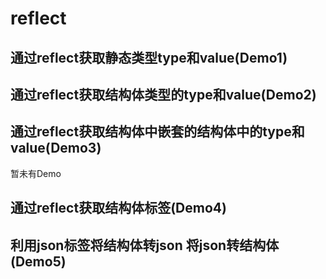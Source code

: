 # reflect

## 通过reflect获取静态类型type和value(Demo1)

## 通过reflect获取结构体类型的type和value(Demo2)

## 通过reflect获取结构体中嵌套的结构体中的type和value(Demo3)
暂未有Demo

## 通过reflect获取结构体标签(Demo4)

## 利用json标签将结构体转json 将json转结构体(Demo5)

